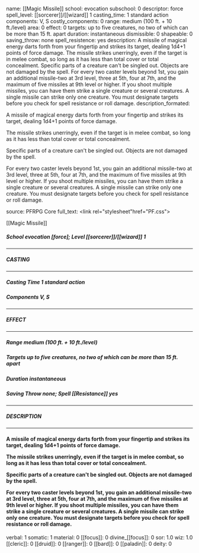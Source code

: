 name: [[Magic Missile]]
school: evocation
subschool: 0
descriptor: force
spell_level: [[sorcerer]]/[[wizard]] 1
casting_time: 1 standard action
components: V, S
costly_components: 0
range: medium (100 ft. + 10 ft./level)
area: 0
effect: 0
targets: up to five creatures, no two of which can be more than 15 ft. apart
duration: instantaneous
dismissible: 0
shapeable: 0
saving_throw: none
spell_resistence: yes
description: A missile of magical energy darts forth from your fingertip and strikes its target, dealing 1d4+1 points of force damage.  The missile strikes unerringly, even if the target is in melee combat, so long as it has less than total cover or total concealment.  Specific parts of a creature can't be singled out. Objects are not damaged by the spell.  For every two caster levels beyond 1st, you gain an additional missile-two at 3rd level, three at 5th, four at 7th, and the maximum of five missiles at 9th level or higher. If you shoot multiple missiles, you can have them strike a single creature or several creatures. A single missile can strike only one creature. You must designate targets before you check for spell resistance or roll damage.
description_formated: <p>A missile of magical energy darts forth from your fingertip and strikes its target, dealing 1d4+1 points of force damage.</p><p>The missile strikes unerringly, even if the target is in melee combat, so long as it has less than total cover or total concealment.</p><p>Specific parts of a creature can't be singled out. Objects are not damaged by the spell.</p><p>For every two caster levels beyond 1st, you gain an additional missile-two at 3rd level, three at 5th, four at 7th, and the maximum of five missiles at 9th level or higher. If you shoot multiple missiles, you can have them strike a single creature or several creatures. A single missile can strike only one creature. You must designate targets before you check for spell resistance or roll damage.</p>
source: PFRPG Core
full_text: <link rel="stylesheet"href="PF.css"><div class="heading"><p class="alignleft">[[Magic Missile]]</p><div style="clear: both;"></div></div><div><h5><b>School </b>evocation [force]; <b>Level </b>[[sorcerer]]/[[wizard]] 1</h5></div><hr/><div><h5><b>CASTING</b></h5></div><hr/><div><h5><b>Casting Time </b>1 standard action</h5><h5><b>Components </b>V, S</h5></div><hr/><div><h5><b>EFFECT</b></h5></div><hr/><div><h5><b>Range </b>medium (100 ft. + 10 ft./level)</h5><h5><b>Targets </b>up to five creatures, no two of which can be more than 15 ft. apart</h5><h5><b>Duration </b>instantaneous</h5><h5><b>Saving Throw </b>none; <b>Spell [[Resistance]] </b>yes</h5></div><hr/><div><h5><b>DESCRIPTION</b></h5></div><hr/><div><h4><p>A missile of magical energy darts forth from your fingertip and strikes its target, dealing 1d4+1 points of force damage.</p><p>The missile strikes unerringly, even if the target is in melee combat, so long as it has less than total cover or total concealment.</p><p>Specific parts of a creature can't be singled out. Objects are not damaged by the spell.</p><p>For every two caster levels beyond 1st, you gain an additional missile-two at 3rd level, three at 5th, four at 7th, and the maximum of five missiles at 9th level or higher. If you shoot multiple missiles, you can have them strike a single creature or several creatures. A single missile can strike only one creature. You must designate targets before you check for spell resistance or roll damage.</p></h4></div>
verbal: 1
somatic: 1
material: 0
[[focus]]: 0
divine_[[focus]]: 0
sor: 1.0
wiz: 1.0
[[cleric]]: 0
[[druid]]: 0
[[ranger]]: 0
[[bard]]: 0
[[paladin]]: 0
deity: 0

